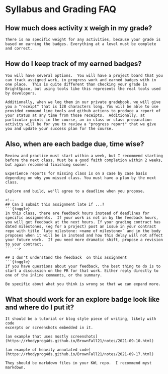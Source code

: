 # Syllabus and Grading FAQ



## How much does activity x weigh in my grade?
```{toggle}
There is no specific weight for any activities, because your grade is based on earning the badges. Everything at a level must be complete and correct. 
```


## How do I keep track of my earned badges?
```{toggle}
You will have several options.  You will have a project board that you can track assigned work, in progress work and earned badges with in one place.  This is quite different than checking your grade in BrightSpace, but using tools like this represents the real tools used by developers. 

Additionally, when we log them in our private gradebook, we will give you a "receipt" that is 128 characters long. You will be able to use provided command line tools and github actions to produce a report of your status at any time from those receipts.  Additionally, at particular points in the course, an in class or class preparation activity will be for you to review a "progress report" that we give you and update your success plan for the course.   
```

##  Also, when are each badge due, time wise?
```{toggle}
Review and practice must start within a week, but I recommend starting before the next class. Must be a good faith completion within 2 weeks, but again recommend finishing sooner. 

Experience reports for missing class is on a case by case basis depending on why you missed class. You must have a plan by the next class. 

Explore and build, we'll agree to a deadline when you propose. 
```


```
<!-- 
## Can I submit this assignment late if ...?
```{toggle}
In this class, there are feedback hours instead of deadlines for specific assignments.  If your work is not in by the feedback hours, you will get feedback at the next hours. If your grading contract has dated milestones, (eg for a project) post an issue in your contract repo with title `late milestone: <name of milestone>` and in the body proposes when it will be in instead and how this delay will not affect your future work.  If you need more dramatic shift, propose a revision to your contract.
``` -->

## I don't understand the feedback  on this assignment
```{toggle}
If you have questions about your feedback, the best thing to do is to start a discussion on the PR for that work. Either reply directly to one of the inline comments, or the summary.

Be specific about what you think is wrong so that we can expand more.

```


## What should work for an explore badge look like and where do I put it?
```{toggle}
It should be a tutorial or blog style piece of writing, likely with code
excerpts or screenshots embedded in it.

[an example that uses mostly screenshots](https://rhodyprog4ds.github.io/BrownFall21/notes/2021-09-10.html)

[an example of heavily annotated code](https://rhodyprog4ds.github.io/BrownFall21/notes/2021-09-17.html)

They should be markdown files in your KWL repo.  I recommend myst markdown.
```

